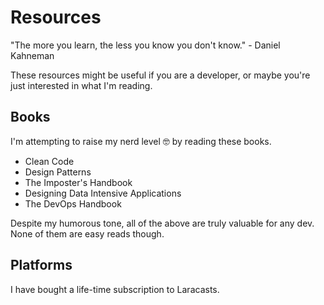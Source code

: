 # Resources

"The more you learn, the less you know you don't know." - Daniel Kahneman

These resources might be useful if you are a developer, or maybe you're just interested in what I'm reading.

## Books

I'm attempting to raise my nerd level 🤓 by reading these books.

- Clean Code
- Design Patterns
- The Imposter's Handbook
- Designing Data Intensive Applications
- The DevOps Handbook

Despite my humorous tone, all of the above are truly valuable for any dev.  
None of them are easy reads though.

## Platforms

I have bought a life-time subscription to Laracasts.

